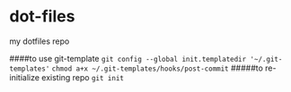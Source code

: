 dot-files
=========

my dotfiles repo

####to use git-template
`git config --global init.templatedir '~/.git-templates'`
`chmod a+x ~/.git-templates/hooks/post-commit`
#####to re-initialize existing repo
`git init`
